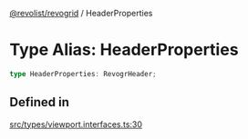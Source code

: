 [@revolist/revogrid](README.md) / HeaderProperties

# Type Alias: HeaderProperties

```ts
type HeaderProperties: RevogrHeader;
```

## Defined in

[src/types/viewport.interfaces.ts:30](https://github.com/revolist/revogrid/blob/33fdf87718e4421a1302a23338379f45f99055c0/src/types/viewport.interfaces.ts#L30)
